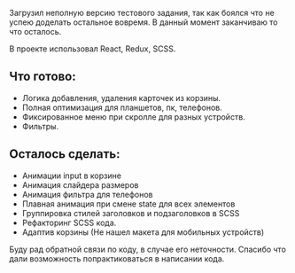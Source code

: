 Загрузил неполную версию тестового задания, так как боялся что не успею доделать остальное вовремя. В данный момент заканчиваю то что осталось.

В проекте использовал React, Redux, SCSS.

## Что готово:
- Логика добавления, удаления карточек из корзины.
- Полная оптимизация для планшетов, пк, телефонов.
- Фиксированное меню при скролле для разных устройств.
- Фильтры.
## Осталось сделать:
- Анимации input в корзине
- Анимация слайдера размеров
- Анимация фильтра для телефонов
- Плавная анимация при смене state для всех элементов
- Группировка стилей заголовков и подзаголовков в SCSS
- Рефакторинг SCSS кода.
- Адаптив корзины (Не нашел макета для мобильных устройств)


Буду рад обратной связи по коду, в случае его неточности. 
Спасибо что дали возможность попрактиковаться в написании кода.
